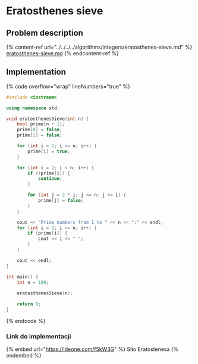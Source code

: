 # Eratosthenes sieve

## Problem description

{% content-ref url="../../../../algorithms/integers/eratosthenes-sieve.md" %}
[eratosthenes-sieve.md](../../../../algorithms/integers/eratosthenes-sieve.md)
{% endcontent-ref %}

## Implementation

{% code overflow="wrap" lineNumbers="true" %}
```cpp
#include <iostream>

using namespace std;

void eratosthenesSieve(int n) {
    bool prime[n + 1];
    prime[0] = false;
    prime[1] = false;

    for (int i = 2; i <= n; i++) {
        prime[i] = true;
    }

    for (int i = 2; i < n; i++) {
        if (!prime[i]) {
            continue;
        }

        for (int j = 2 * i; j <= n; j += i) {
            prime[j] = false;
        }
    }

    cout << "Prime numbers from 1 to " << n << ":" << endl;
    for (int i = 2; i <= n; i++) {
        if (prime[i]) {
            cout << i << " ";
        }
    }

    cout << endl;
}

int main() {
    int n = 100;
    
    eratosthenesSieve(n);

    return 0;
}
```
{% endcode %}

### Link do implementacji

{% embed url="https://ideone.com/f5kW3G" %}
Sito Eratostenesa
{% endembed %}
